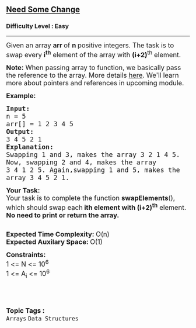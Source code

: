 <h2><a href="https://www.geeksforgeeks.org/problems/need-some-change/1?page=17&sortBy=accuracy">Need Some Change</a></h2><h3>Difficulty Level : Easy</h3><hr><div class="problems_problem_content__Xm_eO"><p><span style="font-size:18px">Given an array <strong>arr&nbsp;</strong>of <strong>n&nbsp;</strong>positive integers. The task is to swap every <strong>i<sup>th</sup></strong> element of the array with <strong>(i+2)</strong><sup>th</sup> element.</span></p>

<p><span style="font-size:18px"><strong>Note:</strong> When passing array to function, we basically pass the reference to the array. More details <a href="https://stackoverflow.com/questions/14309136/passing-arrays-to-function-in-c">here</a>. We'll learn more about pointers and references in upcoming module.</span></p>

<p><span style="font-size:18px"><strong>Example:</strong></span></p>

<pre><span style="font-size:18px"><strong>Input:</strong>
n = 5
arr[] = 1 2 3 4 5
<strong>Output:
</strong>3 4 5 2 1
<strong>Explanation:
</strong>Swapping 1 and 3, makes the array 3 2 1 4 5.
Now, swapping 2 and 4, makes the array 
3 4 1 2 5. Again,swapping 1 and 5, makes the 
array 3 4 5 2 1.</span></pre>

<p><span style="font-size:18px"><strong>Your Task:</strong><br>
Your task is to complete the function <strong>swapElements</strong>(), which should swap each<strong> ith element with (i+2)<sup>th</sup></strong> element. <strong>No need to print or return the array.</strong></span><br>
&nbsp;</p>

<p><span style="font-size:18px"><strong>Expected Time Complexity:&nbsp;</strong>O(n)<br>
<strong>Expected Auxilary Space:&nbsp;</strong>O(1)</span></p>

<p><span style="font-size:18px"><strong>Constraints:</strong><br>
1 &lt;= N &lt;= 10<sup>6</sup><br>
1 &lt;= A<sub>i</sub> &lt;= 10<sup>6</sup></span></p>

<p>&nbsp;</p>
</div><br><p><span style=font-size:18px><strong>Topic Tags : </strong><br><code>Arrays</code>&nbsp;<code>Data Structures</code>&nbsp;